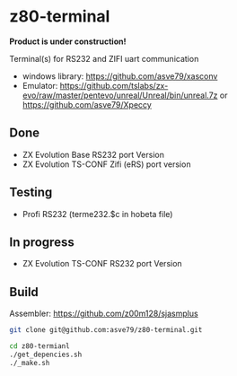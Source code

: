 # z80-terminal

**Product is under construction!**

Terminal(s) for RS232 and ZIFI uart communication

* windows library: https://github.com/asve79/xasconv
* Emulator: https://github.com/tslabs/zx-evo/raw/master/pentevo/unreal/Unreal/bin/unreal.7z or https://github.com/asve79/Xpeccy

## Done
* ZX Evolution Base RS232 port Version
* ZX Evolution TS-CONF Zifi (eRS) port version

## Testing
* Profi RS232 (terme232.$c in hobeta file)

## In progress
* ZX Evolution TS-CONF RS232 port Version


## Build
Assembler:  https://github.com/z00m128/sjasmplus
```bash
git clone git@github.com:asve79/z80-terminal.git

cd z80-termianl
./get_depencies.sh
./_make.sh
```
